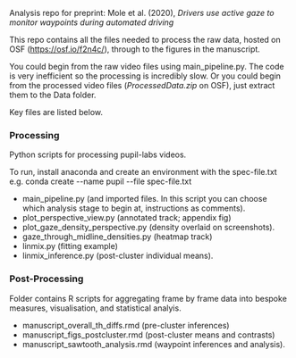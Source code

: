 Analysis repo for preprint: Mole et al. (2020), _Drivers use active gaze to monitor waypoints during automated driving_

This repo contains all the files needed to process the raw data, hosted on OSF (https://osf.io/f2n4c/), through to the figures in the manuscript.

You could begin from the raw video files using main_pipeline.py. The code is very inefficient so the processing is incredibly slow. Or you could begin from the processed video files (_ProcessedData.zip_ on OSF), just extract them to the Data folder.

Key files are listed below.

### Processing

Python scripts for processing pupil-labs videos. 

To run, install anaconda and create an environment with the spec-file.txt
e.g. conda create --name pupil --file spec-file.txt

- main_pipeline.py (and imported files. In this script you can choose which analysis stage to begin at, instructions as comments).
- plot_perspective_view.py (annotated track; appendix fig)
- plot_gaze_density_perspective.py (density overlaid on screenshots).
- gaze_through_midline_densities.py (heatmap track)
- linmix.py (fitting example)
- linmix_inference.py (post-cluster individual means).


### Post-Processing

Folder contains R scripts for aggregating frame by frame data into bespoke measures, visualisation, and statistical analyis.

- manuscript_overall_th_diffs.rmd (pre-cluster inferences)
- manuscript_figs_postcluster.rmd (post-cluster means and contrasts) 
- manuscript_sawtooth_analysis.rmd (waypoint inferences and analysis).
